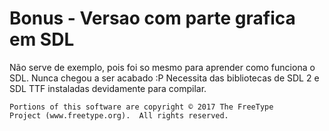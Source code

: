 # Bonus - Versao com parte grafica em SDL
Não serve de exemplo, pois foi so mesmo para aprender como funciona o SDL. Nunca chegou a ser acabado :P
Necessita das bibliotecas de SDL 2 e SDL TTF instaladas devidamente para compilar.


    Portions of this software are copyright © 2017 The FreeType
    Project (www.freetype.org).  All rights reserved.
